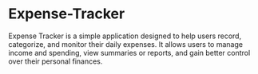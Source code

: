 # Expense-Tracker
Expense Tracker is a simple application designed to help users record, categorize, and monitor their daily expenses. It allows users to manage income and spending, view summaries or reports, and gain better control over their personal finances.
